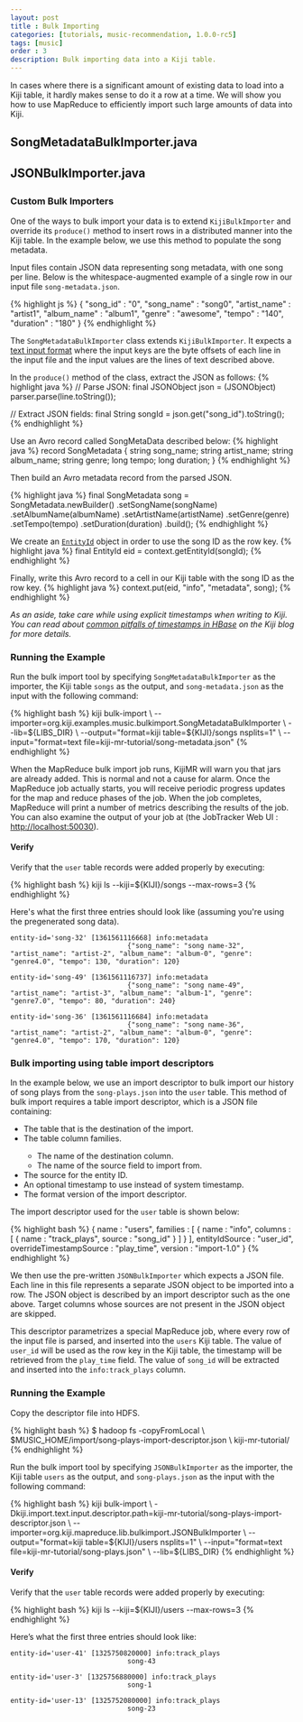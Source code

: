 ```yaml
---
layout: post
title : Bulk Importing
categories: [tutorials, music-recommendation, 1.0.0-rc5]
tags: [music]
order : 3
description: Bulk importing data into a Kiji table.
---
```


In cases where there is a significant amount of existing data to load into a Kiji
table, it hardly makes sense to do it a row at a time. We will show you how to use MapReduce to efficiently import
such large amounts of data into Kiji.

<div id="accordion-container">
  <h2 class="accordion-header"> SongMetadataBulkImporter.java </h2>
    <div class="accordion-content">
    <script src="http://gist-it.appspot.com/github/kijiproject/kiji-music/raw/master/src/main/java/org/kiji/examples/music/bulkimport/SongMetadataBulkImporter.java"> </script>
  </div>
  <h2 class="accordion-header"> JSONBulkImporter.java </h2>
    <div class="accordion-content">
    <script src="http://gist-it.appspot.com/github/kijiproject/kiji-mapreduce-lib/raw/master/kiji-mapreduce-lib/src/main/java/org/kiji/mapreduce/lib/bulkimport/JSONBulkImporter.java"> </script>
  </div>
</div>

<h3 style="margin-top:0px;padding-top:10px;">Custom Bulk Importers</h3>

One of the ways to bulk import your data is to extend `KijiBulkImporter` and override its `produce()` method
to insert rows in a distributed manner into the Kiji table. In the example below, we use this method to populate the song
metadata.

Input files contain JSON data representing song metadata, with one song per line. Below is the whitespace-augmented
example of a single row in our input file `song-metadata.json`.

{% highlight js %}
{
    "song_id" : "0",
    "song_name" : "song0",
    "artist_name" : "artist1",
    "album_name" : "album1",
    "genre" : "awesome",
    "tempo" : "140",
    "duration" : "180"
}
{% endhighlight %}

The `SongMetadataBulkImporter` class extends `KijiBulkImporter`. It expects a
[text input format]({{site.userguide_mapreduce_rc4}}/command-line-tools/#input) where the
input keys are the byte offsets of each line in the input file and the input values are the lines
of text described above.

In the `produce()` method of the class, extract the JSON as follows:
{% highlight java %}
// Parse JSON:
final JSONObject json = (JSONObject) parser.parse(line.toString());

// Extract JSON fields:
final String songId = json.get("song_id").toString();
{% endhighlight %}

Use an Avro record called SongMetaData described below:
{% highlight java %}
record SongMetadata {
    string song_name;
    string artist_name;
    string album_name;
    string genre;
    long tempo;
    long duration;
    }
{% endhighlight %}

Then build an Avro metadata record from the parsed JSON.

{% highlight java %}
final SongMetadata song = SongMetadata.newBuilder()
      .setSongName(songName)
      .setAlbumName(albumName)
      .setArtistName(artistName)
      .setGenre(genre)
      .setTempo(tempo)
      .setDuration(duration)
      .build();
{% endhighlight %}

We create an [`EntityId`]({{site.api_schema_rc4}}/EntityId.html) object in order to use the song ID as the row key.
{% highlight java %}
final EntityId eid = context.getEntityId(songId);
{% endhighlight %}

Finally, write this Avro record to a cell in our Kiji table with the song ID as the row key.
{% highlight java %}
context.put(eid, "info", "metadata", song);
{% endhighlight %}

*As an aside, take care while using explicit timestamps when writing to Kiji. You can read about
[common pitfalls of timestamps in HBase](http://www.kiji.org/2013/02/13/common-pitfalls-of-timestamps-in-hbase/) on the Kiji blog
for more details.*

### Running the Example

Run the bulk import tool by specifying `SongMetadataBulkImporter` as the importer, the Kiji table `songs` as the output, and `song-metadata.json` as the input with the following command:

<div class="userinput">
{% highlight bash %}
kiji bulk-import \
    --importer=org.kiji.examples.music.bulkimport.SongMetadataBulkImporter \
    --lib=${LIBS_DIR} \
    --output="format=kiji table=${KIJI}/songs nsplits=1" \
    --input="format=text file=kiji-mr-tutorial/song-metadata.json"
{% endhighlight %}
</div>

When the MapReduce bulk import job runs, KijiMR will warn you that jars are already added.
This is normal and not a cause for alarm.  Once the MapReduce job actually starts, you will
receive periodic progress updates for the map and reduce phases of the job.  When the job
completes, MapReduce will print a number of metrics describing the results of the job. You can also
examine the output of your job at (the JobTracker Web UI : [http://localhost:50030](http://localhost:50030)).

#### Verify

Verify that the `user` table records were added properly by executing:

<div class="userinput">
{% highlight bash %}
kiji ls --kiji=${KIJI}/songs --max-rows=3
{% endhighlight %}
</div>

Here's what the first three entries should look like (assuming you're using the pregenerated song data).

    entity-id='song-32' [1361561116668] info:metadata
                                 {"song_name": "song name-32", "artist_name": "artist-2", "album_name": "album-0", "genre": "genre4.0", "tempo": 130, "duration": 120}

    entity-id='song-49' [1361561116737] info:metadata
                                 {"song_name": "song name-49", "artist_name": "artist-3", "album_name": "album-1", "genre": "genre7.0", "tempo": 80, "duration": 240}

    entity-id='song-36' [1361561116684] info:metadata
                                 {"song_name": "song name-36", "artist_name": "artist-2", "album_name": "album-0", "genre": "genre4.0", "tempo": 170, "duration": 120}

### Bulk importing using table import descriptors

In the example below, we use an import descriptor to bulk import our history of song plays from the `song-plays.json` into the
`user` table. This method of bulk import requires a table import descriptor, which is a JSON file containing:

<ul>
<li>The table that is the destination of the import.</li>
<li>The table column families.</li>
<ul>
<li>The name of the destination column.</li>
<li>The name of the source field to import from.</li>
</ul>
<li>The source for the entity ID.</li>
<li>An optional timestamp to use instead of system timestamp.</li>
<li>The format version of the import descriptor.</li>
</ul>

The import descriptor used for the `user` table is shown below:

{% highlight bash %}
{
  name : "users",
  families : [ {
    name : "info",
    columns : [ {
      name : "track_plays",
      source : "song_id"
    } ]
  } ],
  entityIdSource : "user_id",
  overrideTimestampSource : "play_time",
  version : "import-1.0"
}
{% endhighlight %}

We then use the pre-written `JSONBulkImporter` which expects a JSON file. Each line in this file
represents a separate JSON object to be imported into a row. The JSON object is described by an
import descriptor such as the one above. Target columns whose sources are not present in the JSON
object are skipped.

This descriptor parametrizes a special MapReduce job, where every row of the input file is parsed,
and inserted into the `users` Kiji table. The value of `user_id` will
be used as the row key in the Kiji table, the timestamp will be retrieved from the `play_time`
field. The value of `song_id` will be extracted and inserted into the `info:track_plays` column.

### Running the Example

Copy the descriptor file into HDFS.

<div class="userinput">
{% highlight bash %}
$ hadoop fs -copyFromLocal \
    $MUSIC_HOME/import/song-plays-import-descriptor.json \
    kiji-mr-tutorial/
{% endhighlight %}
</div>

Run the bulk import tool by specifying `JSONBulkImporter` as the importer, the Kiji table `users` as the output, and `song-plays.json` as the input with the following command:

<div class="userinput">
{% highlight bash %}
kiji bulk-import \
    -Dkiji.import.text.input.descriptor.path=kiji-mr-tutorial/song-plays-import-descriptor.json \
    --importer=org.kiji.mapreduce.lib.bulkimport.JSONBulkImporter \
    --output="format=kiji table=${KIJI}/users nsplits=1" \
    --input="format=text file=kiji-mr-tutorial/song-plays.json" \
    --lib=${LIBS_DIR}
{% endhighlight %}
</div>

#### Verify

Verify that the `user` table records were added properly by executing:

<div class="userinput">
{% highlight bash %}
kiji ls --kiji=${KIJI}/users --max-rows=3
{% endhighlight %}
</div>

Here’s what the first three entries should look like:

    entity-id='user-41' [1325750820000] info:track_plays
                                 song-43

    entity-id='user-3' [1325756880000] info:track_plays
                                 song-1

    entity-id='user-13' [1325752080000] info:track_plays
                                 song-23

